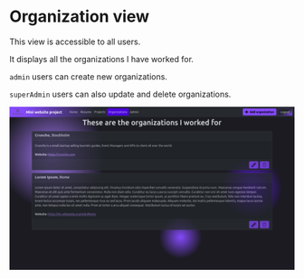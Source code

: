 # Organization view

This view is accessible to all users.

It displays all the organizations I have worked for.

`admin` users can create new organizations.

`superAdmin` users can also update and delete organizations.

![Organization view](/documents/OrganizationView.png)
